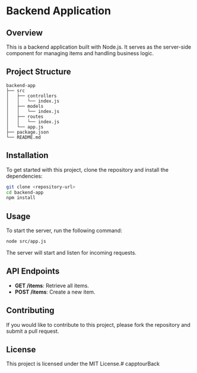 # Backend Application

## Overview
This is a backend application built with Node.js. It serves as the server-side component for managing items and handling business logic.

## Project Structure
```
backend-app
├── src
│   ├── controllers
│   │   └── index.js
│   ├── models
│   │   └── index.js
│   ├── routes
│   │   └── index.js
│   └── app.js
├── package.json
└── README.md
```

## Installation
To get started with this project, clone the repository and install the dependencies:

```bash
git clone <repository-url>
cd backend-app
npm install
```

## Usage
To start the server, run the following command:

```bash
node src/app.js
```

The server will start and listen for incoming requests.

## API Endpoints
- **GET /items**: Retrieve all items.
- **POST /items**: Create a new item.

## Contributing
If you would like to contribute to this project, please fork the repository and submit a pull request.

## License
This project is licensed under the MIT License.#   c a p p t o u r B a c k  
 